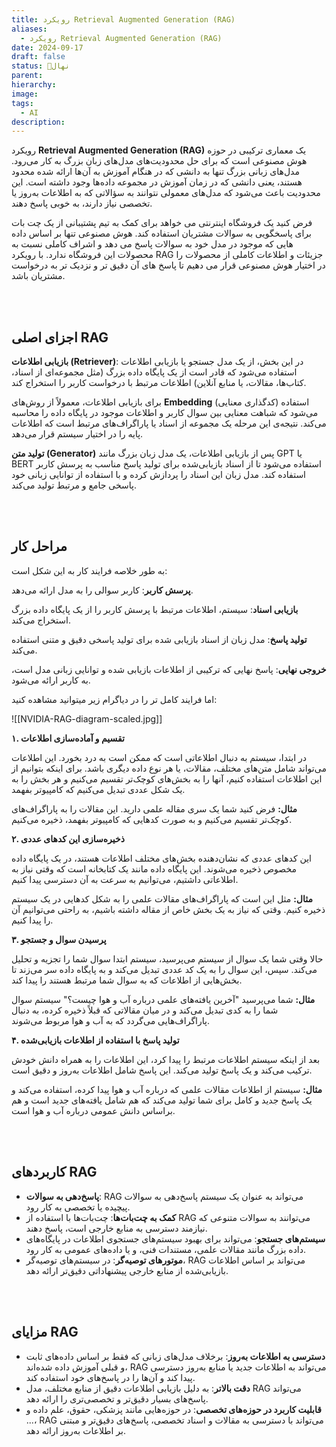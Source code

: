 ```yaml
---
title: رویکرد Retrieval Augmented Generation (RAG)
aliases:
  - رویکرد Retrieval Augmented Generation (RAG)
date: 2024-09-17
draft: false
status: 🌱نهال
parent: 
hierarchy: 
image: 
tags:
  - AI
description:
---
```

رویکرد **Retrieval Augmented Generation (RAG)** یک معماری ترکیبی در حوزه هوش مصنوعی است که برای حل محدودیت‌های مدل‌های زبان بزرگ به کار می‌رود. مدل‌های زبانی بزرگ تنها به دانشی که در هنگام آموزش به آن‌ها ارائه شده محدود هستند، یعنی دانشی که در زمان آموزش در مجموعه داده‌ها وجود داشته است. این محدودیت باعث می‌شود که مدل‌های معمولی نتوانند به سؤالاتی که به اطلاعات به‌روز یا تخصصی نیاز دارند، به خوبی پاسخ دهند.

فرض کنید یک فروشگاه اینترنتی می خواهد برای کمک به تیم پشتیبانی از یک چت بات برای پاسخگویی به سوالات مشتریان استفاده کند. هوش مصنوعی تنها بر اساس داده هایی که موجود در مدل خود به سوالات پاسخ می دهد و اشراف کاملی نسبت به محصولات این فروشگاه ندارد. با رویکرد RAG جزیئات و اطلاعات کاملی از محصولات را در اختیار هوش مصنوعی قرار می دهیم تا پاسخ های آن دقیق تر و نزدیک تر به درخواست مشتریان باشد.

<br/><br/>

## اجزای اصلی RAG

**بازیابی اطلاعات (Retriever)**:
در این بخش، از یک مدل جستجو یا بازیابی اطلاعات استفاده می‌شود که قادر است از یک پایگاه داده بزرگ (مثل مجموعه‌ای از اسناد، کتاب‌ها، مقالات، یا منابع آنلاین) اطلاعات مرتبط با درخواست کاربر را استخراج کند.

برای بازیابی اطلاعات، معمولاً از روش‌های **Embedding** (کدگذاری معنایی) استفاده می‌شود که شباهت معنایی بین سوال کاربر و اطلاعات موجود در پایگاه داده را محاسبه می‌کند. نتیجه‌ی این مرحله یک مجموعه از اسناد یا پاراگراف‌های مرتبط است که اطلاعات پایه را در اختیار سیستم قرار می‌دهد.

**تولید متن (Generator)**
پس از بازیابی اطلاعات، یک مدل زبان بزرگ مانند GPT یا BERT استفاده می‌شود تا از اسناد بازیابی‌شده برای تولید پاسخ مناسب به پرسش کاربر استفاده کند. مدل زبان این اسناد را پردازش کرده و با استفاده از توانایی زبانی خود پاسخی جامع و مرتبط تولید می‌کند.

<br/><br/>

## مراحل کار
 به طور خلاصه فرایند کار به این شکل است:
 
**پرسش کاربر**: کاربر سوالی را به مدل ارائه می‌دهد.

**بازیابی اسناد**: سیستم، اطلاعات مرتبط با پرسش کاربر را از یک پایگاه داده بزرگ استخراج می‌کند.

**تولید پاسخ**: مدل زبان از اسناد بازیابی شده برای تولید پاسخی دقیق و متنی استفاده می‌کند.

**خروجی نهایی**: پاسخ نهایی که ترکیبی از اطلاعات بازیابی شده و توانایی زبانی مدل است، به کاربر ارائه می‌شود.

اما فرایند کامل تر را در دیاگرام زیر میتوانید مشاهده کنید:

![[NVIDIA-RAG-diagram-scaled.jpg]]

**۱. تقسیم و آماده‌سازی اطلاعات**

در ابتدا، سیستم به دنبال اطلاعاتی است که ممکن است به درد بخورد. این اطلاعات می‌تواند شامل متن‌های مختلف، مقالات، یا هر نوع داده دیگری باشد. برای اینکه بتوانیم از این اطلاعات استفاده کنیم، آنها را به بخش‌های کوچک‌تر تقسیم می‌کنیم و هر بخش را به یک شکل عددی تبدیل می‌کنیم که کامپیوتر بفهمد.

**مثال:** فرض کنید شما یک سری مقاله علمی دارید. این مقالات را به پاراگراف‌های کوچک‌تر تقسیم می‌کنیم و به صورت کدهایی که کامپیوتر بفهمد، ذخیره می‌کنیم.

**۲. ذخیره‌سازی این کدهای عددی**

این کدهای عددی که نشان‌دهنده بخش‌های مختلف اطلاعات هستند، در یک پایگاه داده مخصوص ذخیره می‌شوند. این پایگاه داده مانند یک کتابخانه است که وقتی نیاز به اطلاعاتی داشتیم، می‌توانیم به سرعت به آن دسترسی پیدا کنیم.

**مثال:** مثل این است که پاراگراف‌های مقالات علمی را به شکل کدهایی در یک سیستم ذخیره کنیم. وقتی که نیاز به یک بخش خاص از مقاله داشته باشیم، به راحتی می‌توانیم آن را پیدا کنیم.

**۳. پرسیدن سوال و جستجو**

حالا وقتی شما یک سوال از سیستم می‌پرسید، سیستم ابتدا سوال شما را تجزیه و تحلیل می‌کند. سپس، این سوال را به یک کد عددی تبدیل می‌کند و به پایگاه داده سر می‌زند تا بخش‌هایی از اطلاعات که به سوال شما مرتبط هستند را پیدا کند.

**مثال:** شما می‌پرسید "آخرین یافته‌های علمی درباره آب و هوا چیست؟" سیستم سوال شما را به کدی تبدیل می‌کند و در میان مقالاتی که قبلاً ذخیره کرده، به دنبال پاراگراف‌هایی می‌گردد که به آب و هوا مربوط می‌شوند.

**۴. تولید پاسخ با استفاده از اطلاعات بازیابی‌شده**

بعد از اینکه سیستم اطلاعات مرتبط را پیدا کرد، این اطلاعات را به همراه دانش خودش ترکیب می‌کند و یک پاسخ تولید می‌کند. این پاسخ شامل اطلاعات به‌روز و دقیق است.

**مثال:** سیستم از اطلاعات مقالات علمی که درباره آب و هوا پیدا کرده، استفاده می‌کند و یک پاسخ جدید و کامل برای شما تولید می‌کند که هم شامل یافته‌های جدید است و هم براساس دانش عمومی درباره آب و هوا است.


<br/><br/>

## کاربردهای RAG
- **پاسخ‌دهی به سوالات**: RAG می‌تواند به عنوان یک سیستم پاسخ‌دهی به سوالات پیچیده یا تخصصی به کار رود.
- **کمک به چت‌بات‌ها**: چت‌بات‌ها با استفاده از RAG می‌توانند به سوالات متنوعی که نیازمند دسترسی به منابع خارجی است، پاسخ دهند.
- **سیستم‌های جستجو**: می‌تواند برای بهبود سیستم‌های جستجوی اطلاعات در پایگاه‌های داده بزرگ مانند مقالات علمی، مستندات فنی، و یا داده‌های عمومی به کار رود.
- **موتورهای توصیه‌گر**: در سیستم‌های توصیه‌گر، RAG می‌تواند بر اساس اطلاعات بازیابی‌شده از منابع خارجی پیشنهاداتی دقیق‌تر ارائه دهد.

<br/><br/>

## مزایای RAG

- **دسترسی به اطلاعات به‌روز**: برخلاف مدل‌های زبانی که فقط بر اساس داده‌های ثابت و قبلی آموزش داده شده‌اند، RAG می‌تواند به اطلاعات جدید یا منابع به‌روز دسترسی پیدا کند و آن‌ها را در پاسخ‌های خود استفاده کند.
- **دقت بالاتر**: به دلیل بازیابی اطلاعات دقیق از منابع مختلف، مدل RAG می‌تواند پاسخ‌های بسیار دقیق‌تر و تخصصی‌تری را ارائه دهد.
- **قابلیت کاربرد در حوزه‌های تخصصی**: در حوزه‌هایی مانند پزشکی، حقوق، علم داده و ...، RAG می‌تواند با دسترسی به مقالات و اسناد تخصصی، پاسخ‌های دقیق‌تر و مبتنی بر اطلاعات به‌روز ارائه دهد.